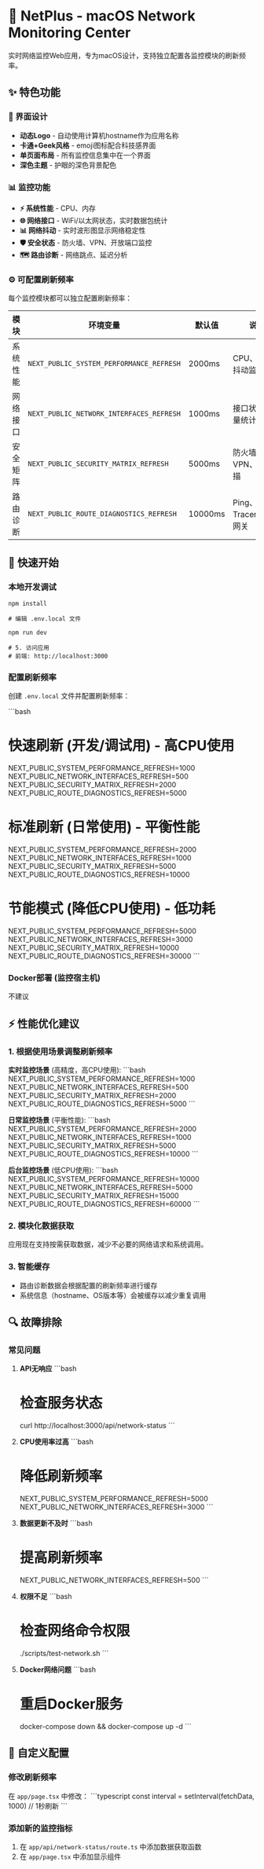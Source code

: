 # 🚀 NetPlus - macOS Network Monitoring Center

实时网络监控Web应用，专为macOS设计，支持独立配置各监控模块的刷新频率。

## ✨ 特色功能

### 🎨 界面设计
- **动态Logo** - 自动使用计算机hostname作为应用名称
- **卡通+Geek风格** - emoji图标配合科技感界面
- **单页面布局** - 所有监控信息集中在一个界面
- **深色主题** - 护眼的深色背景配色

### 📊 监控功能
- **⚡ 系统性能** - CPU、内存
- **🌐 网络接口** - WiFi/以太网状态，实时数据包统计
- **📊 网络抖动** - 实时波形图显示网络稳定性
- **🛡️ 安全状态** - 防火墙、VPN、开放端口监控
- **🗺️ 路由诊断** - 网络跳点、延迟分析

### ⚙️ 可配置刷新频率
每个监控模块都可以独立配置刷新频率：

| 模块 | 环境变量 | 默认值 | 说明 |
|------|----------|--------|------|
| 系统性能 | `NEXT_PUBLIC_SYSTEM_PERFORMANCE_REFRESH` | 2000ms | CPU、内存、抖动监控 |
| 网络接口 | `NEXT_PUBLIC_NETWORK_INTERFACES_REFRESH` | 1000ms | 接口状态、流量统计 |
| 安全矩阵 | `NEXT_PUBLIC_SECURITY_MATRIX_REFRESH` | 5000ms | 防火墙、VPN、端口扫描 |
| 路由诊断 | `NEXT_PUBLIC_ROUTE_DIAGNOSTICS_REFRESH` | 10000ms | Ping、Traceroute、网关 |

## 🚀 快速开始

### 本地开发调试
```
npm install

# 编辑 .env.local 文件

npm run dev

# 5. 访问应用
# 前端: http://localhost:3000
```

### 配置刷新频率

创建 `.env.local` 文件并配置刷新频率：

\`\`\`bash
# 快速刷新 (开发/调试用) - 高CPU使用
NEXT_PUBLIC_SYSTEM_PERFORMANCE_REFRESH=1000
NEXT_PUBLIC_NETWORK_INTERFACES_REFRESH=500
NEXT_PUBLIC_SECURITY_MATRIX_REFRESH=2000
NEXT_PUBLIC_ROUTE_DIAGNOSTICS_REFRESH=5000

# 标准刷新 (日常使用) - 平衡性能
NEXT_PUBLIC_SYSTEM_PERFORMANCE_REFRESH=2000
NEXT_PUBLIC_NETWORK_INTERFACES_REFRESH=1000
NEXT_PUBLIC_SECURITY_MATRIX_REFRESH=5000
NEXT_PUBLIC_ROUTE_DIAGNOSTICS_REFRESH=10000

# 节能模式 (降低CPU使用) - 低功耗
NEXT_PUBLIC_SYSTEM_PERFORMANCE_REFRESH=5000
NEXT_PUBLIC_NETWORK_INTERFACES_REFRESH=3000
NEXT_PUBLIC_SECURITY_MATRIX_REFRESH=10000
NEXT_PUBLIC_ROUTE_DIAGNOSTICS_REFRESH=30000
\`\`\`

### Docker部署 (监控宿主机)
不建议

## ⚡ 性能优化建议

### 1. 根据使用场景调整刷新频率

**实时监控场景** (高精度，高CPU使用):
\`\`\`bash
NEXT_PUBLIC_SYSTEM_PERFORMANCE_REFRESH=1000
NEXT_PUBLIC_NETWORK_INTERFACES_REFRESH=500
NEXT_PUBLIC_SECURITY_MATRIX_REFRESH=2000
NEXT_PUBLIC_ROUTE_DIAGNOSTICS_REFRESH=5000
\`\`\`

**日常监控场景** (平衡性能):
\`\`\`bash
NEXT_PUBLIC_SYSTEM_PERFORMANCE_REFRESH=2000
NEXT_PUBLIC_NETWORK_INTERFACES_REFRESH=1000
NEXT_PUBLIC_SECURITY_MATRIX_REFRESH=5000
NEXT_PUBLIC_ROUTE_DIAGNOSTICS_REFRESH=10000
\`\`\`

**后台监控场景** (低CPU使用):
\`\`\`bash
NEXT_PUBLIC_SYSTEM_PERFORMANCE_REFRESH=10000
NEXT_PUBLIC_NETWORK_INTERFACES_REFRESH=5000
NEXT_PUBLIC_SECURITY_MATRIX_REFRESH=15000
NEXT_PUBLIC_ROUTE_DIAGNOSTICS_REFRESH=60000
\`\`\`

### 2. 模块化数据获取

应用现在支持按需获取数据，减少不必要的网络请求和系统调用。

### 3. 智能缓存

- 路由诊断数据会根据配置的刷新频率进行缓存
- 系统信息（hostname、OS版本等）会被缓存以减少重复调用

## 🔍 故障排除

### 常见问题

1. **API无响应**
   \`\`\`bash
   # 检查服务状态
   curl http://localhost:3000/api/network-status
   \`\`\`

2. **CPU使用率过高**
   \`\`\`bash
   # 降低刷新频率
   NEXT_PUBLIC_SYSTEM_PERFORMANCE_REFRESH=5000
   NEXT_PUBLIC_NETWORK_INTERFACES_REFRESH=3000
   \`\`\`

3. **数据更新不及时**
   \`\`\`bash
   # 提高刷新频率
   NEXT_PUBLIC_NETWORK_INTERFACES_REFRESH=500
   \`\`\`

4. **权限不足**
   \`\`\`bash
   # 检查网络命令权限
   ./scripts/test-network.sh
   \`\`\`

5. **Docker网络问题**
   \`\`\`bash
   # 重启Docker服务
   docker-compose down && docker-compose up -d
   \`\`\`

## 🎨 自定义配置

### 修改刷新频率
在 `app/page.tsx` 中修改：
\`\`\`typescript
const interval = setInterval(fetchData, 1000) // 1秒刷新
\`\`\`

### 添加新的监控指标
1. 在 `app/api/network-status/route.ts` 中添加数据获取函数
2. 在 `app/page.tsx` 中添加显示组件
